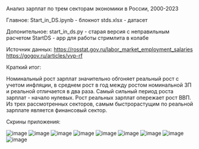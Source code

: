 Анализ зарплат по трем секторам экономики в России, 2000-2023

Главное:
Start_in_DS.ipynb - блокнот
stds.xlsx - датасет

Допонительное:
start_in_ds.py - старая версия с неправильным расчетом 
StartDS - app для работы стримлита в колабе

Источник данных:
https://rosstat.gov.ru/labor_market_employment_salaries 
https://gogov.ru/articles/vvp-rf

Краткий итог: 

Номинальный рост зарплат значительно обгоняет реальный рост с учетом инфляции, в среднем рост в год между ростом номинальной ЗП и реальной отличается в два раза.
Самый сильный период роста зарплат - начало нулевых. 
Рост реальных зарплат опережает рост ВВП.
Из трех рассмотренных секторов, самым быстрорастущим по реальной зарплате является финансовый сектор. 

Скрины приложения:

![image](https://github.com/gppoleshkin/Start_in_DS/assets/150899409/1168da89-e462-4683-9f23-52b6e89874a3)
![image](https://github.com/gppoleshkin/Start_in_DS/assets/150899409/51696a3c-7d81-4eef-96eb-78634c9e5fd4)
![image](https://github.com/gppoleshkin/Start_in_DS/assets/150899409/4a148223-f13d-43f8-8591-fa8c1521bf09)
![image](https://github.com/gppoleshkin/Start_in_DS/assets/150899409/607ea265-3f20-442d-90bc-d127680b355b)
![image](https://github.com/gppoleshkin/Start_in_DS/assets/150899409/68ab2db1-8a68-44bf-a7f3-86d9a4ec1151)
![image](https://github.com/gppoleshkin/Start_in_DS/assets/150899409/ad093c08-6b65-4d76-b46b-fa8fd5726eed)
![image](https://github.com/gppoleshkin/Start_in_DS/assets/150899409/94554459-2790-45cc-803e-c5ed0d3b2c21)
![image](https://github.com/gppoleshkin/Start_in_DS/assets/150899409/c83d9ca1-35d9-42d8-b661-7dc8541e1928)
![image](https://github.com/gppoleshkin/Start_in_DS/assets/150899409/4978e256-3435-474c-8d7d-22a6f77f0feb)












